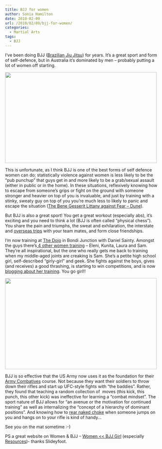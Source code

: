 ```yaml
---
title: BJJ for women
author: Sonia Hamilton
date: 2010-02-09
url: /2010/02/09/bjj-for-women/
categories:
  - Martial Arts
tags:
  - BJJ
---
```

I&#8217;ve been doing BJJ ([Brazilian Jiu Jitsu][1]) for years. It&#8217;s a great sport and form of self-defence, but in Australia it&#8217;s dominated by men &#8211; probably putting a lot of women off starting.

<img class="alignright" title="Gaz and Sam" src="http://bondidojo.squarespace.com/storage/sam_gaz.jpg?__SQUARESPACE_CACHEVERSION=1264462596474" alt="" width="500" height="299" />

This is unfortunate, as I think BJJ is one of the best forms of self defence women can do; statistically violence against women is less likely to be the &#8220;pub punchup&#8221; that guys get in and more likely to be a grab/sexual assault (either in public or in the home). In these situations, reflexively knowing how to escape from someone&#8217;s grips or fight on the ground with someone stronger and heavier on top of you is invaluable, and just by training with a stinky, sweaty guy on top of you you&#8217;re much less to likely to panic and escape the situation ([The Bene Gesserit Littany against Fear &#8211; Dune][2]).

But BJJ is also a great sport! You get a great workout (especially abs), it&#8217;s exciting and you need to think a lot (BJJ is often called &#8220;physical chess&#8221;). You share the pain and triumphs, the sweat and exhilaration, the interstate and [overseas trips][3] with your team mates, and form close friendships.

I&#8217;m now training at [The Dojo][4] in Bondi Junction with Daniel Sainty. Amongst the guys there&#8217;s[ 4 other women training][5] &#8211; Eleni, Kunita, Laura and Sam. They&#8217;re all inspirational, but the one who really gets me back to training when my middle-aged joints are creaking is Sam. She&#8217;s a petite high school girl, self-described &#8220;girly-girl&#8221; and geek. She fights against the boys, gives (and receives) a good thrashing, is starting to win competitions, and is now [blogging about her training][6]. You go girl!!

<img class="alignright" title="Sam and Medal" src="http://bondidojo.squarespace.com/storage/sam_medal.jpg?__SQUARESPACE_CACHEVERSION=1264462578965" alt="" width="500" height="300" />

BJJ is so effective that the US Army now uses it as the foundation for their [Army Combatives][7] course. Not because they want their soldiers to throw down their rifles and start up UFC-style fights with &#8220;the baddies&#8221;. Rather, they found that teaching a random collection of  moves (this kick, this punch, this other kick) was ineffective for learning a &#8220;combat mindset&#8221;. The sport nature of BJJ allows for &#8220;an avenue or the motivation for continued training&#8221; as well as internalizing the &#8220;concept of a hierarchy of dominant positions&#8221;. And knowing how to [rear naked choke][8] when someone jumps on you and hangs on to your rifle is kind of handy&#8230;

See you on the mat sometime :-)

PS a great website on Women & BJJ &#8211; [Women << BJJ Girl][9] (especially [Resources][10])- thanks Slideyfoot.

 [1]: http://en.wikipedia.org/wiki/Bjj
 [2]: http://www.coker.com.au/russell/books/dune.html
 [3]: http://www.bondidojo.com.au/the-dojo-news/bondi-junction-team-victorious-at-cbjje-asian-cup.html
 [4]: http://www.bondidojo.com.au/
 [5]: http://www.bondidojo.com.au/the-dojo-news/girls-can-train-too.html
 [6]: http://www.bondidojo.com.au/samantha-khavin/
 [7]: http://en.wikipedia.org/wiki/United_States_Army_Combatives_School
 [8]: http://www.youtube.com/watch?v=AfvVGa6OzLw
 [9]: http://bjjgrrl.wordpress.com/women/
 [10]: http://bjjgrrl.wordpress.com/women/women-resources/
